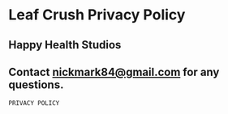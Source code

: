 # Leaf Crush Privacy Policy
## Happy Health Studios
## Contact nickmark84@gmail.com  for any questions.


```
PRIVACY POLICY


```

